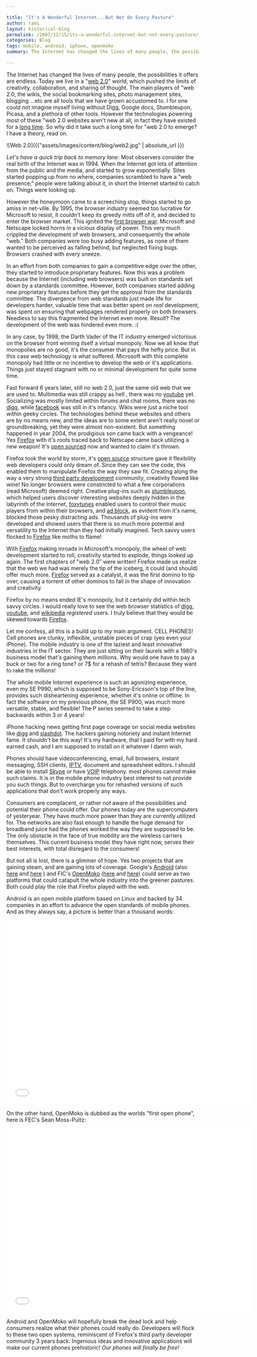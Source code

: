 ```yaml
---

title: "It's A Wonderful Internet...But Not On Every Pasture"
author: rami
layout: historical-blog
permalink: /2007/12/15/its-a-wonderful-internet-but-not-every-pasture/
categories: Blog
tags: mobile, android, iphone, openmoko
summary: The Internet has changed the lives of many people, the possibilities it offers are endless. Today we live in a "[web 2.0](http://en.wikipedia.org/wiki/Web_2.0 "web 2.0")" world, which pushed the limits of creativity, collaboration, and sharing of thought.

---
```


The Internet has changed the lives of many people, the possibilities it offers are endless. Today we live in a "[web 2.0](http://en.wikipedia.org/wiki/Web_2.0 "web 2.0")" world, which pushed the limits of creativity, collaboration, and sharing of thought. The main players of "web 2.0, the wikis, the social bookmarking sites, photo management sites, blogging ...etc are all tools that we have grown accustomed to. I for one could not imagine myself living without Digg, Google docs, Stumbleupon, Picasa, and a plethora of other tools. However the technologies powering most of these "web 2.0 websites aren't new at all, in fact they have existed for a [long time](http://arstechnica.com/news.ars/post/20060901-7650.html). So why did it take such a long time for "web 2.0 to emerge? I have a theory, read on.

![Web 2.0]({{"assets/images/content/blog/web2.jpg" | absolute_url }})

_Let's have a quick trip back to memory lane_: Most observers consider the real birth of the Internet was in 1994\. When the Internet got lots of attention from the public and the media, and started to grow exponentially. Sites started popping up from no where, companies scrambled to have a "web presence," people were talking about it, in short the Internet started to catch on. Things were looking up.

However the honeymoon came to a screeching stop, things started to go amiss in net-ville. By 1995, the browser industry seemed too lucrative for Microsoft to resist, it couldn't keep its greedy mitts off of it, and decided to enter the browser market. This ignited the [first browser war](http://en.wikipedia.org/wiki/Browser_wars "first browser war"). Microsoft and Netscape locked horns in a vicious display of power. This very much crippled the development of web browsers, and consequently the whole "web." Both companies were too busy adding features, as none of them wanted to be perceived as falling behind, but neglected fixing bugs. Browsers crashed with every sneeze.

In an effort from both companies to gain a competitive edge over the other, they started to introduce proprietary features. Now this was a problem because the Internet (including web browsers) was built on standards set down by a standards committee. However, both companies started adding new proprietary features before they get the approval from the standards committee. The divergence from web standards just made life for developers harder, valuable time that was better spent on _real_ development, was spent on ensuring that webpages rendered properly on both browsers. Needless to say this fragmented the Internet even more. Result? The development of the web was hindered even more. :( 

In any case, by 1998, the Darth Vader of the IT industry emerged victorious on the browser front winning itself a virtual monopoly. Now we all know that monopolies are no good, it's the consumer that pays the hefty price. But in this case web technology is what suffered. Microsoft with this complete monopoly had little or no incentive to develop the web or it's applications. Things just stayed stagnant with no or minimal development for quite some time.

Fast forward 6 years later, still no web 2.0, just the same old web that we are used to. Multimedia was still crappy as hell , there was no [youtube](http://www.youtube.com "youtube") yet. Socializing was mostly limited within forums and chat rooms, there was no [digg](http://www.digg.com "digg"), while [facebook](http://www.facebook.com "facebook") was still in it's infancy. Wikis were just a niche tool within geeky circles. The technologies behind these websites and others are by no means new, and the ideas are to some extent aren't really novel or groundbreaking, yet they were almost non-existent. But something happened in year 2004, the prodigious son came back with a vengeance! Yes [Firefox](http://www.mozilla.com/en-US/firefox/ "Firefox") with it's roots traced back to Netscape came back utilizing a new weapon! It's [open sourced](http://en.wikipedia.org/wiki/Open_source "open sourced") now and wanted to claim it's thrown.

Firefox took the world by storm, it's [open source](http://en.wikipedia.org/wiki/Open_source "open source") structure gave it flexibility web developers could only dream of. Since they can see the code, this enabled them to manipulate Firefox the way they saw fit. Creating along the way a very strong [third party development](http://en.wikipedia.org/wiki/Third_party_developer "third party development") community, creativity flowed like wine! No longer browsers were constricted to what a few corporations (read Microsoft) deemed right. Creative plug-ins such as [stumbleupon](http://en.wikipedia.org/wiki/StumbleUpon "stumbleupon"), which helped users discover interesting websites deeply hidden in the labyrinth of the Internet, [foxytunes](http://en.wikipedia.org/wiki/FoxyTunes "foxytunes") enabled users to control their music players from within their browsers, and [ad block](http://en.wikipedia.org/wiki/Adblock_Plus "ad block"), as evident from it's name, blocked those pesky distracting ads. Thousands of plug-ins were developed and showed users that there is so much more potential and versatility to the Internet than they had initially imagined. Tech savvy users flocked to [Firefox](http://www.mozilla.com/en-US/firefox/ "Firefox") like moths to flame!

With [Firefox](http://www.mozilla.com/en-US/firefox/ "Firefox") making inroads in Microsoft's monopoly, the wheel of web development started to roll, creativity started to explode, things looked up again. The first chapters of "web 2.0″ were written! Firefox made us realize that the web we had was merely the tip of the iceberg, it could (and should) offer much more. [Firefox](http://www.mozilla.com/en-US/firefox/ "Firefox") served as a catalyst, it was the first domino to tip over, causing a torrent of other dominos to fall in the shape of innovation and creativity.

Firefox by no means ended IE's monopoly, but it certainly did within tech savvy circles. I would really love to see the web browser statistics of [digg](http://www.digg.com "digg"), [youtube](http://www.youtube.com "youtube"), and [wikipedia](http://www.wikipedia.com "wikipedia") _registered_ users. I truly believe that they would be skewed towards [Firefox](http://www.mozilla.com/en-US/firefox/ "Firefox").

Let me confess, all this is a build up to my main argument. CELL PHONES! Cell phones are clunky, inflexible, unstable pieces of crap (yes even your iPhone). The mobile industry is one of the laziest and least innovative industries in the IT sector. They are just sitting on their laurels with a 1980's business model that's gaining them millions. Why would one have to pay a buck or two for a ring tone? or 7$ for a rehash of tetris? Because they want to rake the millions!

The whole mobile Internet experience is such an agonizing experience, even my SE P990, which is supposed to be Sony-Ericsson's top of the line, provides such disheartening experience, whether it's online or offline. In fact the software on my previous phone, the SE P900, was much more versatile, stable, and flexible! The P series seemed to take a step backwards within 3 or 4 years!

iPhone hacking news getting first page coverage on social media websites like [digg](http://www.digg.com "digg") and [slashdot](http://www.slashdot.com "slashdot"). The hackers gaining notoriety and instant Internet fame. It shouldn't be this way! It's my hardware, that I paid for with my hard earned cash, and I am supposed to install on it whatever I damn wish.

Phones should have videoconferencing, email, full browsers, instant messaging, SSH clients, [IPTV](http://en.wikipedia.org/wiki/iptv "IPTV"), document and spreadsheet editors. I should be able to install [Skype](http://www.skype.com "Skype") or have [VOIP](http://en.wikipedia.org/wiki/Voip "VOIP") telephony. most phones cannot make such claims. It is in the mobile phone industry best interest to not provide you such things. But to overcharge you for rehashed versions of such applications that don't work properly any ways.

Consumers are complacent, or rather not aware of the possibilities and potential their phone could offer. Our phones today are the supercomputers of yesteryear. They have much more power than they are currently utilized for. The networks are also fast enough to handle the huge demand for broadband juice had the phones worked the way they are supposed to be. The only obstacle in the face of true mobility are the wireless carriers themselves. This current business model they have right now, serves their best interests, with total disregard to the consumers!

But not all is lost, there is a glimmer of hope. Yes two projects that are gaining steam, and are gaining lots of coverage. Google's [Android](http://code.google.com/android/what-is-android.html "Android") (also [here](http://www.openhandsetalliance.com/android_overview.html "here") and [here](http://googleandroidblog.blogspot.com/ "here") ) and FIC's [OpenMoko](http://www.openmoko.org/ "OpenMoko") ([here](http://www.youtube.com/watch?v=jRvtAAXTIlg "here") and [here](http://planet.openmoko.org/ "here")) could serve as two platforms that could catapult the whole industry into the greener pastures. Both could play the role that Firefox played with the web.

Android is an open mobile platform based on Linux and backed by 34 companies in an effort to advance the open standards of mobile phones. And as they always say, a picture is better than a thousand words:

<iframe width="640" height="480" src="//www.youtube.com/embed/1FJHYqE0RDg" frameborder="0" allowfullscreen></iframe>

On the other hand, OpenMoko is dubbed as the worlds "first open phone", here is FEC's Sean Moss-Pultz:

<iframe width="640" height="480" src="//www.youtube.com/embed/jRvtAAXTIlg" frameborder="0" allowfullscreen></iframe>

Android and OpenMoko will hopefully break the dead lock and help consumers realize what their phones could really do. Developers will flock to these two open systems, reminiscent of Firefox's third party developer community 3 years back. Ingenious ideas and innovative applications will make our current phones prehistoric! _Our phones will finally be free!_
